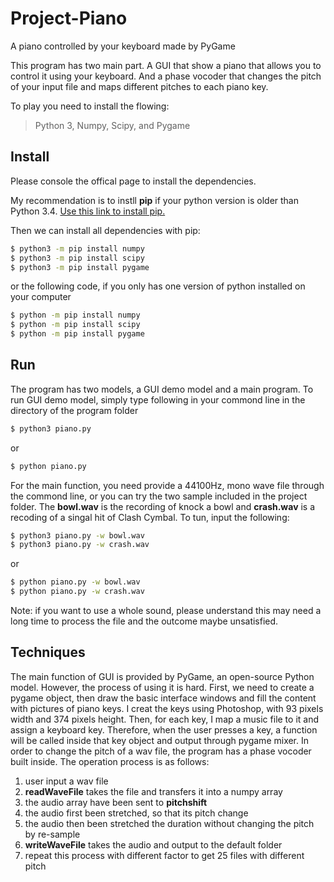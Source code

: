 # Project-Piano
A piano controlled by your keyboard made by PyGame

This program has two main part. A GUI that show a piano that allows you to control it using your keyboard. And a phase vocoder that changes the pitch of your input file and maps different pitches to each piano key.
 
To play you need to install the flowing:
 > Python 3, Numpy, Scipy, and Pygame
  
## Install
Please console the offical page to install the dependencies.

My recommendation is to instll **pip**  if your python version is older than Python 3.4. [Use this link to install pip.](https://pip.pypa.io/en/stable/installing/)

Then we can install all dependencies with pip:

```sh
$ python3 -m pip install numpy
$ python3 -m pip install scipy
$ python3 -m pip install pygame
```
or the following code, if you only has one version of python installed on your computer

```sh
$ python -m pip install numpy
$ python -m pip install scipy
$ python -m pip install pygame
```
## Run

The program has two models, a GUI demo model and a main program.
To run GUI demo model, simply type following in your commond line in the directory of the program folder
```sh
$ python3 piano.py
```
or 
```sh
$ python piano.py
```

For the main function, you need provide a 44100Hz, mono wave file through the commond line, or you can try the two sample included in the project folder.
The **bowl.wav** is the recording of knock a bowl and **crash.wav** is a recoding of a singal hit of Clash Cymbal.
To tun, input the following:
```sh
$ python3 piano.py -w bowl.wav
$ python3 piano.py -w crash.wav
```
or 
```sh
$ python piano.py -w bowl.wav
$ python piano.py -w crash.wav
```
Note: if you want to use a whole sound, please understand this may need a long time to process the file and the outcome maybe unsatisfied.

## Techniques
The main function of GUI is provided by PyGame, an open-source Python model. However, the process of using it is hard. First, we need to create a pygame object, then draw the basic interface windows and fill the content with pictures of piano keys. I creat the keys using Photoshop, with 93 pixels width and 374 pixels height. Then, for each key, I map a music file to it and assign a keyboard key. Therefore, when the user presses a key, a function will be called inside that key object and output through pygame mixer. 
In order to change the pitch of a wav file, the program has a phase vocoder built inside. The operation process is as follows:
1. user input a wav file
2. **readWaveFile** takes the file and transfers it into a numpy array
3. the audio array have been sent to **pitchshift**
4. the audio first been stretched, so that its pitch change
5. the audio then been stretched the duration without changing the pitch by re-sample
6. **writeWaveFile** takes the audio and output to the default folder
7. repeat this process with different factor to get 25 files with different pitch

